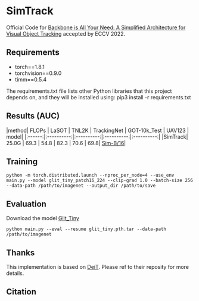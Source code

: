 SimTrack
=========================================
Official Code for [Backbone is All Your Need: A Simplified Architecture for Visual Object Tracking](https://arxiv.org/abs/2107.02960) accepted by ECCV 2022.


## Requirements
- torch==1.8.1
- torchvision==0.9.0
- timm==0.5.4

The requirements.txt file lists other Python libraries that this project depends on, and they will be installed using:
pip3 install -r requirements.txt

## Results (AUC)
|method|  FLOPs    |   LaSOT | TNL2K | TrackingNet | GOT-10k_Test | UAV123  | model|
|:------:|:----------:|:----------:|:----------:|:----------:|
|SimTrack| 25.0G | 69.3 | 54.8 | 82.3 | 70.6 | 69.8| [Sim-B/16](https://drive.google.com/file/d/1ryxn9TEwnoDTTQxv5JMyWpvU2OuOMLqL/view?usp=sharing)|


## Training
```
python -m torch.distributed.launch --nproc_per_node=4 --use_env main.py --model glit_tiny_patch16_224 --clip-grad 1.0 --batch-size 256 --data-path /path/to/imagenet --output_dir /path/to/save
```

## Evaluation
Download the model [Glit_Tiny](https://drive.google.com/file/d/1ryxn9TEwnoDTTQxv5JMyWpvU2OuOMLqL/view?usp=sharing)
```
python main.py --eval --resume glit_tiny.pth.tar --data-path /path/to/imagenet

```

## Thanks
This implementation is based on [DeiT](https://github.com/facebookresearch/deit). Please ref to their reposity for more details.

## Citation
